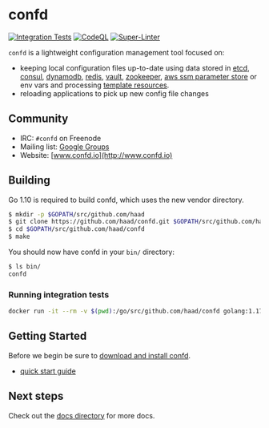 # confd

[![Integration Tests](https://github.com/haad/confd/actions/workflows/integration-tests.yml/badge.svg)](https://github.com/haad/confd/actions/workflows/integration-tests.yml)
[![CodeQL](https://github.com/haad/confd/actions/workflows/codeql-analysis.yml/badge.svg)](https://github.com/haad/confd/actions/workflows/codeql-analysis.yml)
[![Super-Linter](https://github.com/haad/confd/actions/workflows/superlinter.yml/badge.svg)](https://github.com/haad/confd/actions/workflows/superlinter.yml)

`confd` is a lightweight configuration management tool focused on:

* keeping local configuration files up-to-date using data stored in [etcd](https://github.com/coreos/etcd),
  [consul](http://consul.io), [dynamodb](http://aws.amazon.com/dynamodb/), [redis](http://redis.io),
  [vault](https://vaultproject.io), [zookeeper](https://zookeeper.apache.org), [aws ssm parameter store](https://aws.amazon.com/ec2/systems-manager/) or env vars and processing [template resources](docs/template-resources.md).
* reloading applications to pick up new config file changes

## Community

* IRC: `#confd` on Freenode
* Mailing list: [Google Groups](https://groups.google.com/forum/#!forum/confd-users)
* Website: [www.confd.io](http://www.confd.io)

## Building

Go 1.10 is required to build confd, which uses the new vendor directory.

```sh
$ mkdir -p $GOPATH/src/github.com/haad
$ git clone https://github.com/haad/confd.git $GOPATH/src/github.com/haad/confd
$ cd $GOPATH/src/github.com/haad/confd
$ make
```

You should now have confd in your `bin/` directory:

```sh
$ ls bin/
confd
```

### Running integration tests

```sh
docker run -it --rm -v $(pwd):/go/src/github.com/haad/confd golang:1.17.6 /go/src/github.com/haad/confd/integration/run.sh
```

## Getting Started

Before we begin be sure to [download and install confd](docs/installation.md).

* [quick start guide](docs/quick-start-guide.md)

## Next steps

Check out the [docs directory](docs) for more docs.
